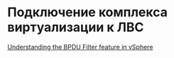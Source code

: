 # Подключение  комплекса виртуализации к ЛВС

[Understanding the BPDU Filter feature in vSphere](https://kb.vmware.com/s/article/2047822)
